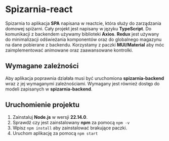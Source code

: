 # Spizarnia-react

Spizarnia to aplikacja **SPA** napisana w reactcie, która służy do zarządzania domowej spiżarni. Cały projekt jest napisany w języku **TypeScript**. Do komunikacji z backendem używamy biblioteki **Axios**. **Redux** jest używany do minimalizacji odświeżania komponentów oraz do globalnego magazynu na dane pobierane z backendu. Korzystamy z paczki **MUI/Material** aby móc zaimplementować animowane oraz zaawansowane kontrolki.

## Wymagane zależności

Aby aplikacja poprawnia działała musi być uruchomiona **spizarnia-backend** wraz z jej wymaganymi zależnościami. Wymagany jest również dostęp do modeli zapisanych w **spizarnia-backend**.

## Uruchomienie projektu

1. Zainstaluj **Node.js** w wersji **22.14.0**.
2. Sprawdź czy jest zainstalowany **npm** za pomocą `npm -v`
3. Wpisz `npm install` aby zainstalować brakujące paczki.
4. Uruchom aplikację za pomocą `npm start`
